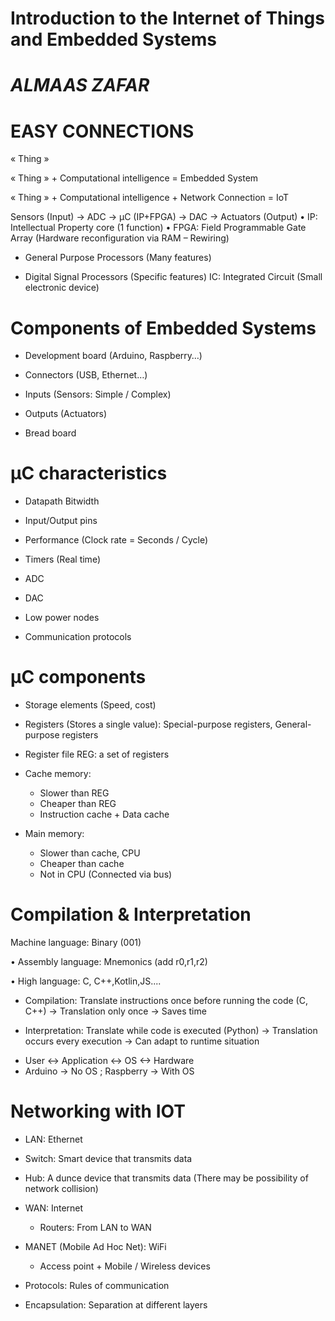 #           Introduction to the  Internet of Things and Embedded Systems 
 #  *ALMAAS ZAFAR*
 
   #            EASY CONNECTIONS
    
« Thing »

« Thing » + Computational intelligence = Embedded System

« Thing » + Computational intelligence + Network Connection = IoT

Sensors (Input) -> ADC -> µC (IP+FPGA) -> DAC -> Actuators (Output)
• IP: Intellectual Property core (1 function)
• FPGA: Field Programmable Gate Array (Hardware reconfiguration via RAM – Rewiring)

- General Purpose Processors (Many features)

- Digital Signal Processors (Specific features)
 IC: Integrated Circuit (Small electronic device)


#    Components of Embedded Systems

- Development board (Arduino, Raspberry…)

- Connectors (USB, Ethernet…)

- Inputs (Sensors: Simple / Complex)

- Outputs (Actuators)

- Bread board

#    µC characteristics  

- Datapath Bitwidth

- Input/Output pins

- Performance (Clock rate = Seconds / Cycle)

- Timers (Real time)

- ADC

- DAC

- Low power nodes

- Communication protocols

#  µC components  

- Storage elements (Speed, cost)

- Registers (Stores a single value): Special-purpose registers, General-purpose registers

- Register file REG: a set of registers

- Cache memory:
  - Slower than REG
  - Cheaper than REG
  - Instruction cache + Data cache
  
- Main memory:
  - Slower than cache, CPU
  - Cheaper than cache
  - Not in CPU (Connected via bus)
  
#  Compilation & Interpretation 

 Machine language: Binary (001)
 
• Assembly language: Mnemonics (add r0,r1,r2)

• High language: C, C++,Kotlin,JS....

- Compilation: Translate instructions once before running the code (C, C++)
 -> Translation only once -> Saves time
 
- Interpretation: Translate while code is executed (Python)
-> Translation occurs every execution -> Can adapt to runtime situation

* User <-> Application <-> OS <-> Hardware
* Arduino -> No OS ; Raspberry -> With OS


#   Networking with IOT 

- LAN: Ethernet
* Switch: Smart device that transmits data

* Hub: A dunce device that transmits data (There may be possibility of network collision)

- WAN: Internet
   * Routers: From LAN to WAN
   
- MANET (Mobile Ad Hoc Net): WiFi
   * Access point + Mobile / Wireless devices
   
- Protocols: Rules of communication

- Encapsulation: Separation at different layers
